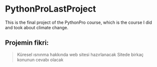 # PythonProLastProject
This is the final project of the PythonPro course, which is the course I did and took about climate change.
## Projemin fikri:
>Küresel ısnınma hakkında web sitesi hazırlanacak
>Sitede birkaç konunun cevabı olacak
